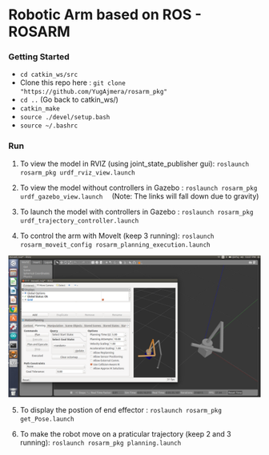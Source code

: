 # Robotic Arm based on ROS - ROSARM

### Getting Started

- `cd catkin_ws/src`
-  Clone this repo here : `git clone "https://github.com/YugAjmera/rosarm_pkg"`
- `cd ..` (Go back to catkin_ws/)
- `catkin_make`
- `source ./devel/setup.bash`
- `source ~/.bashrc`


### Run

1. To view the model in RVIZ (using joint_state_publisher gui): `roslaunch rosarm_pkg urdf_rviz_view.launch`

2. To view the model without controllers in Gazebo : `roslaunch rosarm_pkg urdf_gazebo_view.launch  ` 
   (Note: The links will fall down due to gravity)

3. To launch the model with controllers in Gazebo : `roslaunch rosarm_pkg urdf_trajectory_controller.launch `


4. To control the arm with MoveIt (keep 3 running): `roslaunch rosarm_moveit_config rosarm_planning_execution.launch` 

![](Screenshot%20from%202019-02-02%2022-07-05.png)

5. To display the postion of end effector : `roslaunch rosarm_pkg get_Pose.launch `

6. To make the robot move on a praticular trajectory (keep 2 and 3 running): `roslaunch rosarm_pkg planning.launch `
